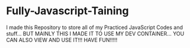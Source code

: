 # Fully-Javascript-Taining
 I made this Repository to store all of my Practiced JavaScript Codes and stuff...
 BUT MAINLY THIS I MADE IT TO USE MY DEV CONTAINER... YOU CAN ALSO VIEW AND USE IT!!! HAVE FUN!!!!!
